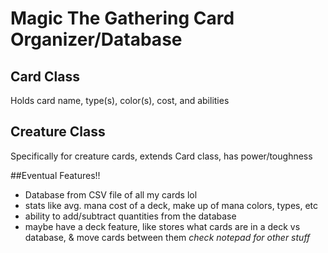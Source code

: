 # Magic The Gathering Card Organizer/Database
## Card Class
Holds card name, type(s), color(s), cost, and abilities

## Creature Class
Specifically for creature cards, extends Card class, has power/toughness

##Eventual Features!!
- Database from CSV file of all my cards lol
- stats like avg. mana cost of a deck, make up of mana colors, types, etc
- ability to add/subtract quantities from the database
- maybe have a deck feature, like stores what cards are in a deck vs database, & move cards between them
  _check notepad for other stuff_
